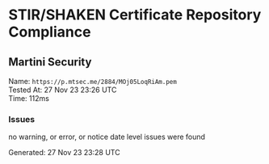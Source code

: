# STIR/SHAKEN Certificate Repository Compliance

## Martini Security

Name: `https://p.mtsec.me/2884/MOj05LoqRiAm.pem`\
Tested At: 27 Nov 23 23:26 UTC\
Time: 112ms

### Issues

no warning, or error, or notice date level issues were found

Generated: 27 Nov 23 23:28 UTC